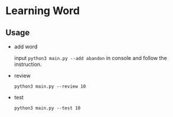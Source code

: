 # Learning Word

## Usage

- add word

  input `python3 main.py --add abandon` in console and follow the instruction.

- review

  `python3 main.py --review 10`

- test

  `python3 main.py --test 10`

